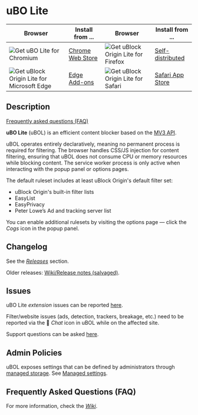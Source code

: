 # uBO Lite

| Browser | Install from ... | Browser | Install from ... |
| --- | --- | --- | --- |
| <img src="https://github.com/user-attachments/assets/d5033882-0c94-424f-9e8b-e00ed832acf7" alt="Get uBO Lite for Chromium"> | <a href="https://chromewebstore.google.com/detail/ublock-origin-lite/ddkjiahejlhfcafbddmgiahcphecmpfh">Chrome Web Store</a> | <img src="https://github.com/user-attachments/assets/8a33b8ba-57ee-4a54-a83c-7d21f9b2dafb" alt="Get uBlock Origin Lite for Firefox"> | <a href="https://github.com/uBlockOrigin/uBOL-home/releases?q=beta">Self-distributed</a> |
| <img src="https://github.com/user-attachments/assets/acff1f85-d3f0-49eb-928e-7c43c5ef8f6c" alt="Get uBlock Origin Lite for Microsoft Edge"> | <a href="https://microsoftedge.microsoft.com/addons/detail/ublock-origin-lite/cimighlppcgcoapaliogpjjdehbnofhn">Edge Add-ons</a> | <img src="https://github.com/user-attachments/assets/d267b13e-b403-4040-93ea-fff38fea8c1b" alt="Get uBlock Origin Lite for Safari"> | <a href="https://apps.apple.com/us/app/ublock-origin-lite/id6745342698">Safari App Store</a> |

## Description

[Frequently asked questions (FAQ)](https://github.com/uBlockOrigin/uBOL-home/wiki/Frequently-asked-questions-(FAQ))

**uBO Lite** (uBOL) is an efficient content blocker based on the [MV3 API](https://developer.chrome.com/docs/extensions/develop/migrate/what-is-mv3).

uBOL operates entirely declaratively, meaning no permanent process is required for filtering. The browser handles CSS/JS injection for content filtering, ensuring that uBOL does not consume CPU or memory resources while blocking content. The service worker process is only active when interacting with the popup panel or options pages.

The default ruleset includes at least uBlock Origin's default filter set:

- uBlock Origin's built-in filter lists
- EasyList
- EasyPrivacy
- Peter Lowe’s Ad and tracking server list

You can enable additional rulesets by visiting the options page — click the _Cogs_ icon in the popup panel.

## Changelog

See the [_Releases_](https://github.com/uBlockOrigin/uBOL-home/releases) section.

Older releases: [Wiki/Release notes (salvaged)](https://github.com/uBlockOrigin/uBOL-home/wiki/Release-notes-(salvaged)).

## Issues

uBO Lite _extension_ issues can be reported [here](https://github.com/uBlockOrigin/uBOL-home/issues).

Filter/website issues (ads, detection, trackers, breakage, etc.) need to be reported via the 💬 _Chat_ icon in uBOL while on the affected site.

Support questions can be asked [here](https://github.com/uBlockOrigin/uBOL-home/discussions).

## Admin Policies

uBOL exposes settings that can be defined by administrators through [managed storage](https://developer.mozilla.org/en-US/docs/Mozilla/Add-ons/WebExtensions/API/storage/managed). See [Managed settings](https://github.com/uBlockOrigin/uBOL-home/wiki/Managed-settings).

## Frequently Asked Questions (FAQ)

For more information, check the [_Wiki_](https://github.com/uBlockOrigin/uBOL-home/wiki/Frequently-asked-questions-(FAQ)).
